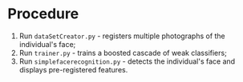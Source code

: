 <h1>Procedure</h1>

<ol>
  <li>Run <code>dataSetCreator.py</code> - registers multiple photographs of the individual's face;</li>
  <li>Run <code>trainer.py</code> - trains a boosted cascade of weak classifiers;</li>
  <li>Run <code>simplefacerecognition.py</code> - detects the individual's face and displays pre-registered features.</li>
</ol> 
